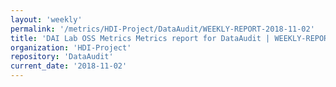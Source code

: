 ```yaml
---
layout: 'weekly'
permalink: '/metrics/HDI-Project/DataAudit/WEEKLY-REPORT-2018-11-02'
title: 'DAI Lab OSS Metrics Metrics report for DataAudit | WEEKLY-REPORT-2018-11-02'
organization: 'HDI-Project'
repository: 'DataAudit'
current_date: '2018-11-02'
---
```

